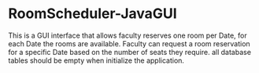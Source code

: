 # RoomScheduler-JavaGUI
This is a GUI interface that allows faculty reserves one room per Date, for each Date the rooms are available. Faculty can request a room reservation for a
specific Date based on the number of seats they require. all database tables should be empty when initialize the application.
